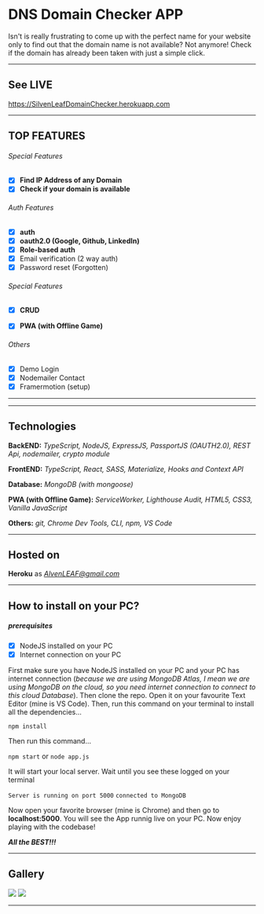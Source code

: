 
# DNS Domain Checker APP
Isn't is really frustrating to come up with the perfect name for your website only to find out that the domain name is not available? Not anymore! Check if the domain has already been taken with just a simple click.
***


## See LIVE
<a href="https://silvenleafdomainchecker.herokuapp.com">https://SilvenLeafDomainChecker.herokuapp.com</a>

***


## TOP FEATURES
###### Special Features
- [x] **Find IP Address of any Domain**
- [x] **Check if your domain is available**

###### Auth Features
- [x] **auth**
- [x] **oauth2.0 (Google, Github, LinkedIn)**
- [x] **Role-based auth**
- [x] Email verification (2 way auth)
- [x] Password reset (Forgotten)

###### Special Features
- [x] **CRUD**
- [x] **PWA (with Offline Game)**


###### Others
- [x] Demo Login
- [x] Nodemailer Contact
- [x] Framermotion (setup)
***
***



## Technologies
**BackEND:**  *TypeScript, NodeJS, ExpressJS, PassportJS (OAUTH2.0), REST Api, nodemailer, crypto module*

**FrontEND:** *TypeScript, React, SASS, Materialize, Hooks and Context API*

**Database:** *MongoDB (with mongoose)*

**PWA (with Offline Game):** *ServiceWorker, Lighthouse Audit, HTML5, CSS3, Vanilla JavaScript*


**Others:** *git, Chrome Dev Tools, CLI, npm, VS Code*
* **

## Hosted on
**Heroku** as *AlvenLEAF@gmail.com*
***

## How to install on your PC?

##### prerequisites
- [x] NodeJS installed on your PC
- [x] Internet connection on your PC

First make sure you have NodeJS installed on your PC and your PC has internet connection (*because we are using MongoDB Atlas, I mean we are using MongoDB on the cloud, so you need internet connection to connect to this cloud Database*). Then clone the repo. Open it on your favourite Text Editor (mine is VS Code). Then, run this command on your terminal to install all the dependencies...
  
```npm install```


Then run this command...

```npm start``` or ```node app.js```

It will start your local server. Wait until you see these logged on your terminal

``
  Server is running on port 5000
``
``
  connected to MongoDB 
``


Now open your favorite browser (mine is Chrome) and then go to **localhost:5000**. You will see the App runnig live on your PC. Now enjoy playing with the codebase!


***All the BEST!!!***
***

## Gallery

<img src="/READMEimages/DomainChecker2d.png" />
<img src="/READMEimages/DomainChecker3d.png" />

***
